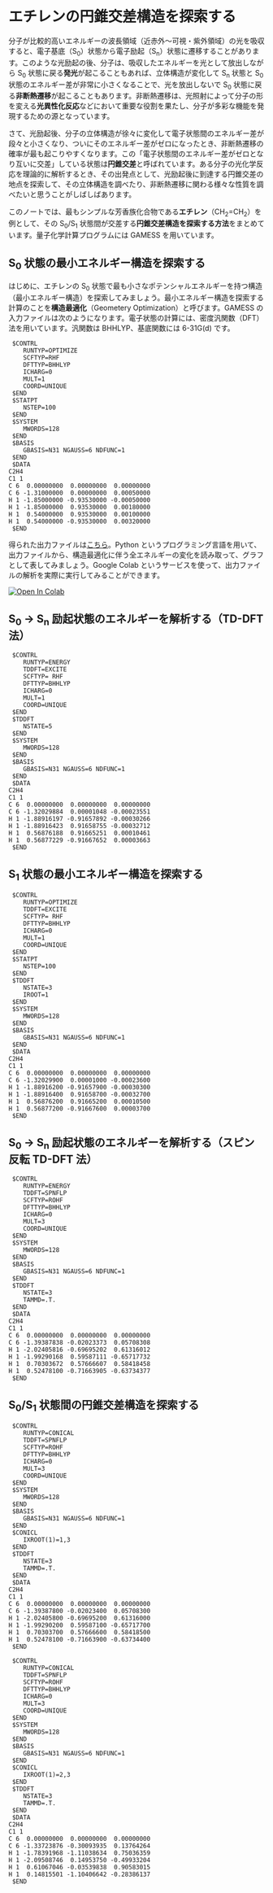 # エチレンの円錐交差構造を探索する

分子が比較的高いエネルギーの波長領域（近赤外〜可視・紫外領域）の光を吸収すると、電子基底（S<sub>0</sub>）状態から電子励起（S<sub>n</sub>）状態に遷移することがあります。このような光励起の後、分子は、吸収したエネルギーを光として放出しながら S<sub>0</sub> 状態に戻る**発光**が起こることもあれば、立体構造が変化して S<sub>n</sub> 状態と S<sub>0</sub> 状態のエネルギー差が非常に小さくなることで、光を放出しないで S<sub>0</sub> 状態に戻る**非断熱遷移**が起こることもあります。非断熱遷移は、光照射によって分子の形を変える**光異性化反応**などにおいて重要な役割を果たし、分子が多彩な機能を発現するための源となっています。

さて、光励起後、分子の立体構造が徐々に変化して電子状態間のエネルギー差が段々と小さくなり、ついにそのエネルギー差がゼロになったとき、非断熱遷移の確率が最も起こりやすくなります。この「電子状態間のエネルギー差がゼロとなり互いに交差」している状態は**円錐交差**と呼ばれています。ある分子の光化学反応を理論的に解析するとき、その出発点として、光励起後に到達する円錐交差の地点を探索して、その立体構造を調べたり、非断熱遷移に関わる様々な性質を調べたいと思うことがしばしばあります。

このノートでは、最もシンプルな芳香族化合物である**エチレン**（CH<sub>2</sub>=CH<sub>2</sub>）を例として、その S<sub>0</sub>/S<sub>1</sub> 状態間が交差する**円錐交差構造を探索する方法**をまとめています。量子化学計算プログラムには GAMESS を用いています。

## S<sub>0</sub> 状態の最小エネルギー構造を探索する

はじめに、エチレンの S<sub>0</sub> 状態で最も小さなポテンシャルエネルギーを持つ構造（最小エネルギー構造）を探索してみましょう。最小エネルギー構造を探索する計算のことを**構造最適化**（Geometery Optimization）と呼びます。GAMESS の入力ファイルは次のようになります。電子状態の計算には、密度汎関数（DFT）法を用いています。汎関数は BHHLYP、基底関数には 6-31G(d) です。

```
 $CONTRL
    RUNTYP=OPTIMIZE
    SCFTYP=RHF
    DFTTYP=BHHLYP
    ICHARG=0
    MULT=1
    COORD=UNIQUE
 $END
 $STATPT
    NSTEP=100
 $END
 $SYSTEM
    MWORDS=128
 $END
 $BASIS
    GBASIS=N31 NGAUSS=6 NDFUNC=1
 $END
 $DATA
C2H4
C1 1
C 6  0.00000000  0.00000000  0.00000000
C 6 -1.31000000  0.00000000  0.00050000
H 1 -1.85000000 -0.93530000 -0.00050000
H 1 -1.85000000  0.93530000  0.00180000
H 1  0.54000000  0.93530000  0.00100000
H 1  0.54000000 -0.93530000  0.00320000
 $END
```

得られた出力ファイルは[こちら](https://raw.githubusercontent.com/yamnor/yamlab-note/main/ethylene-conical/optimize.log)。Python というプログラミング言語を用いて、出力ファイルから、構造最適化に伴う全エネルギーの変化を読み取って、グラフとして表してみましょう。Google Colab というサービスを使って、出力ファイルの解析を実際に実行してみることができます。

[![Open In Colab](https://colab.research.google.com/assets/colab-badge.svg)](https://colab.research.google.com/github/yamnor/yamlab-note/blob/main/ethylene-conical/optimize.ipynb)

## S<sub>0</sub> → S<sub>n</sub> 励起状態のエネルギーを解析する（TD-DFT法）

```
 $CONTRL
    RUNTYP=ENERGY
    TDDFT=EXCITE
    SCFTYP= RHF
    DFTTYP=BHHLYP
    ICHARG=0
    MULT=1
    COORD=UNIQUE
 $END
 $TDDFT
    NSTATE=5
 $END
 $SYSTEM
    MWORDS=128
 $END
 $BASIS
    GBASIS=N31 NGAUSS=6 NDFUNC=1
 $END
 $DATA
C2H4
C1 1
C 6  0.00000000  0.00000000  0.00000000
C 6 -1.32029884  0.00001048 -0.00023551
H 1 -1.88916197 -0.91657892 -0.00030266
H 1 -1.88916423  0.91658755 -0.00032712
H 1  0.56876188  0.91665251  0.00010461
H 1  0.56877229 -0.91667652  0.00003663
 $END
```

## S<sub>1</sub> 状態の最小エネルギー構造を探索する

```
 $CONTRL
    RUNTYP=OPTIMIZE
    TDDFT=EXCITE
    SCFTYP= RHF
    DFTTYP=BHHLYP
    ICHARG=0
    MULT=1
    COORD=UNIQUE
 $END
 $STATPT
    NSTEP=100
 $END
 $TDDFT
    NSTATE=3
    IROOT=1
 $END
 $SYSTEM
    MWORDS=128
 $END
 $BASIS
    GBASIS=N31 NGAUSS=6 NDFUNC=1
 $END
 $DATA
C2H4
C1 1
C 6  0.00000000  0.00000000  0.00000000
C 6 -1.32029900  0.00001000 -0.00023600
H 1 -1.88916200 -0.91657900 -0.00030300
H 1 -1.88916400  0.91658700 -0.00032700
H 1  0.56876200  0.91665200  0.00010500
H 1  0.56877200 -0.91667600  0.00003700
 $END
```

## S<sub>0</sub> → S<sub>n</sub> 励起状態のエネルギーを解析する（スピン反転 TD-DFT 法）

```
 $CONTRL
    RUNTYP=ENERGY
    TDDFT=SPNFLP
    SCFTYP=ROHF
    DFTTYP=BHHLYP
    ICHARG=0
    MULT=3
    COORD=UNIQUE
 $END
 $SYSTEM
    MWORDS=128
 $END
 $BASIS
    GBASIS=N31 NGAUSS=6 NDFUNC=1
 $END
 $TDDFT
    NSTATE=3
    TAMMD=.T.
 $END
 $DATA
C2H4
C1 1
C 6  0.00000000  0.00000000  0.00000000
C 6 -1.39387838 -0.02023373  0.05708308
H 1 -2.02405816 -0.69695202  0.61316012
H 1 -1.99290168  0.59587111 -0.65717732
H 1  0.70303672  0.57666607  0.58418458
H 1  0.52478100 -0.71663905 -0.63734377
 $END
```

## S<sub>0</sub>/S<sub>1</sub> 状態間の円錐交差構造を探索する

```
 $CONTRL
    RUNTYP=CONICAL
    TDDFT=SPNFLP
    SCFTYP=ROHF
    DFTTYP=BHHLYP
    ICHARG=0
    MULT=3
    COORD=UNIQUE
 $END
 $SYSTEM
    MWORDS=128
 $END
 $BASIS
    GBASIS=N31 NGAUSS=6 NDFUNC=1
 $END
 $CONICL
    IXROOT(1)=1,3
 $END
 $TDDFT
    NSTATE=3
    TAMMD=.T.
 $END
 $DATA
C2H4
C1 1
C 6  0.00000000  0.00000000  0.00000000
C 6 -1.39387800 -0.02023400  0.05708300
H 1 -2.02405800 -0.69695200  0.61316000
H 1 -1.99290200  0.59587100 -0.65717700
H 1  0.70303700  0.57666600  0.58418500
H 1  0.52478100 -0.71663900 -0.63734400
 $END
```

```
 $CONTRL
    RUNTYP=CONICAL
    TDDFT=SPNFLP
    SCFTYP=ROHF
    DFTTYP=BHHLYP
    ICHARG=0
    MULT=3
    COORD=UNIQUE
 $END
 $SYSTEM
    MWORDS=128
 $END
 $BASIS
    GBASIS=N31 NGAUSS=6 NDFUNC=1
 $END
 $CONICL
    IXROOT(1)=2,3
 $END
 $TDDFT
    NSTATE=3
    TAMMD=.T.
 $END
 $DATA
C2H4
C1 1
C 6  0.00000000  0.00000000  0.00000000
C 6 -1.33723876 -0.30093935  0.13764264
H 1 -1.78391968 -1.11038634  0.75036359
H 1 -2.09508746  0.14953750 -0.49933204
H 1  0.61067046 -0.03539838  0.90583015
H 1  0.14815501 -1.10406642 -0.28386137
 $END
```
